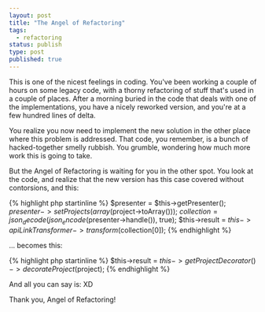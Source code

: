 ```yaml
---
layout: post
title: "The Angel of Refactoring"
tags:
  - refactoring
status: publish
type: post
published: true
---
```

This is one of the nicest feelings in coding. You've been working a couple of
hours on some legacy code, with a thorny refactoring of stuff that's used in
a couple of places. After a morning buried in the code that deals with one of the implementations, you have a nicely
reworked version, and you're at a few hundred lines of delta. <!-- more -->

You realize you now need to implement the new solution in the other place where this problem is addressed. That code, you remember, is a bunch of hacked-together smelly rubbish. You grumble, wondering how much more work this is going to take.

But the Angel of Refactoring is waiting for you in the other spot. You look at the code, and realize that the new version has this case covered without
contorsions, and this:

{% highlight php startinline %}
$presenter = $this->getPresenter();
$presenter->setProjects(array($project->toArray()));
$collection = json_decode(json_encode($presenter->handle()), true);
$this->result = $this->apiLinkTransformer->transform($collection[0]);
{% endhighlight %}

... becomes this:

{% highlight php startinline %}
$this->result = $this->getProjectDecorator()->decorateProject($project);
{% endhighlight %}

And all you can say is: XD

Thank you, Angel of Refactoring!

